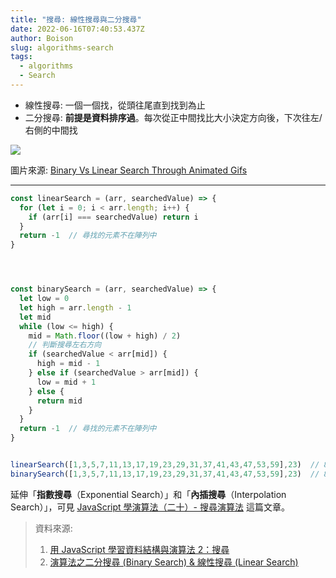 ```yaml
---
title: "搜尋: 線性搜尋與二分搜尋"
date: 2022-06-16T07:40:53.437Z
author: Boison
slug: algorithms-search
tags:
  - algorithms
  - Search
---
```

* 線性搜尋: 一個一個找，從頭往尾直到找到為止
* 二分搜尋: **前提是資料排序過**。每次從正中間找比大小決定方向後，下次往左/右側的中間找

![](https://miro.medium.com/max/1200/1*4poxx4vMDQfGEq3HeswJoA.gif)

圖片來源: [Binary Vs Linear Search Through Animated Gifs](https://blog.penjee.com/binary-vs-linear-search-animated-gifs/)

---

```javascript
const linearSearch = (arr, searchedValue) => {
  for (let i = 0; i < arr.length; i++) {
    if (arr[i] === searchedValue) return i
  }
  return -1  // 尋找的元素不在陣列中
}




const binarySearch = (arr, searchedValue) => {
  let low = 0
  let high = arr.length - 1
  let mid
  while (low <= high) {
    mid = Math.floor((low + high) / 2)
    // 判斷搜尋左右方向  
    if (searchedValue < arr[mid]) {
      high = mid - 1   
    } else if (searchedValue > arr[mid]) {
      low = mid + 1
    } else {
      return mid  
    }
  }
  return -1  // 尋找的元素不在陣列中
}


linearSearch([1,3,5,7,11,13,17,19,23,29,31,37,41,43,47,53,59],23)  // 8
binarySearch([1,3,5,7,11,13,17,19,23,29,31,37,41,43,47,53,59],23)  // 8
```

延伸「**指數搜尋**（Exponential Search）」和「**內插搜尋**（Interpolation Search）」，可見 [JavaScript 學演算法（二十）- 搜尋演算法](https://chupai.github.io/posts/2008/search_algorithm/) 這篇文章。

> 資料來源:
>
> 1. [用 JavaScript 學習資料結構與演算法 2：搜尋](https://break0344.medium.com/data-structures-and-algorithms-2-cacb1aee263c)
> 2. [演算法之二分搜尋 (Binary Search) & 線性搜尋 (Linear Search)](https://medium.com/when-you-feel-like-quitting-think-about-why-you/javascript-18-%E6%BC%94%E7%AE%97%E6%B3%95%E4%B9%8B%E4%BA%8C%E5%88%86%E6%90%9C%E5%B0%8B-binary-search-%E7%B7%9A%E6%80%A7%E6%90%9C%E5%B0%8B-linear-search-5a37ea1efa39)